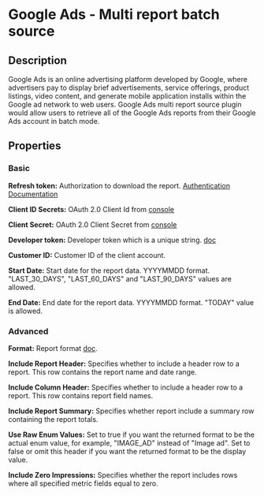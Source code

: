 # Google Ads - Multi report batch source

Description
-----------
Google Ads is an online advertising platform developed by Google, where advertisers pay to display brief advertisements, service offerings, product listings, video content, and generate mobile application installs within the Google ad network to web users. Google Ads multi report source plugin would allow users to retrieve all of the Google Ads reports from their Google Ads account in batch mode.

Properties
----------
### Basic

**Refresh token:** Authorization to download the report. [Authentication Documentation](https://developers.google.com/adwords/api/docs/guides/authentication)

**Client ID Secrets:** OAuth 2.0 Client Id from [console](https://console.developers.google.com)

**Client Secret:** OAuth 2.0 Client Secret from [console](https://console.developers.google.com)

**Developer token:** Developer token which is a unique string. [doc](https://developers.google.com/adwords/api/docs/guides/reporting#prepare_the_request)

**Customer ID:** Customer ID of the client account.

**Start Date:** Start date for the report data. YYYYMMDD format. "LAST_30_DAYS", "LAST_60_DAYS" and "LAST_90_DAYS" values are allowed.

**End Date:** End date for the report data. YYYYMMDD format. "TODAY" value is allowed.

### Advanced

**Format:** Report format [doc](https://developers.google.com/adwords/api/docs/guides/reporting#supported_download_formats).

**Include Report Header:** Specifies whether to include a header row to a report. This row contains the report name and date range.

**Include Column Header:** Specifies whether to include a header row to a report. This row contains report field names.

**Include Report Summary:** Specifies whether report include a summary row containing the report totals.

**Use Raw Enum Values:** Set to true if you want the returned format to be the actual enum value, for example, "IMAGE_AD" instead of "Image ad". Set to false or omit this header if you want the returned format to be the display value.

**Include Zero Impressions:** Specifies whether the report includes rows where all specified metric fields equal to zero.
